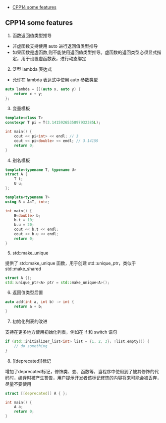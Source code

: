 - [CPP14 some features](#cpp14-some-features)

## CPP14 some features

1. 函数返回值类型推导

-  非虚函数支持使用 auto 进行返回值类型推导
-  如果函数是虚函数,则不能使用返回值类型推导。虚函数的返回类型必须显式指定，用于设置虚函数表，进行动态绑定

2. 泛型 lambda 表达式

- 允许在 lambda 表达式中使用 auto 参数类型

```cpp
auto lambda = [](auto x, auto y) {
    return x + y;
};
```

3. 变量模板

```cpp
template<class T>
constexpr T pi = T(3.1415926535897932385L);

int main() {
    cout << pi<int> << endl; // 3
    cout << pi<double> << endl; // 3.14159
    return 0;
}
```

4. 别名模板

```cpp
template<typename T, typename U>
struct A {
    T t;
    U u;
};

template<typename T>
using B = A<T, int>;

int main() {
    B<double> b;
    b.t = 10;
    b.u = 20;
    cout << b.t << endl;
    cout << b.u << endl;
    return 0;
}
```

5. std::make_unique

提供了 std::make_unique 函数，用于创建 std::unique_ptr，类似于 std::make_shared

```cpp
struct A {};
std::unique_ptr<A> ptr = std::make_unique<A>();
```

6. 返回值类型后置

```cpp
auto add(int a, int b) -> int {
    return a + b;
}
```

7. 初始化列表的改进

支持在更多地方使用初始化列表，例如在 if 和 switch 语句

```cpp
if (std::initializer_list<int> list = {1, 2, 3}; !list.empty()) {
    // do something
}
```

8. [[deprecated]]标记

增加了deprecated标记，修饰类、变、函数等，当程序中使用到了被其修饰的代码时，编译时被产生警告，用户提示开发者该标记修饰的内容将来可能会被丢弃，尽量不要使用

```cpp
struct [[deprecated]] A { };

int main() {
    A a;
    return 0;
}
```
